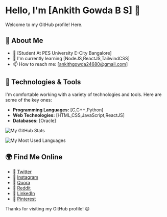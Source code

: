 
# Hello, I'm [Ankith Gowda B S] 👋

Welcome to my GitHub profile! Here.

## 🧐 About Me
- 💼 [Student At PES University E-City Bangalore]
- 🌱 I'm currently learning [NodeJS,ReactJS,TailwindCSS]
- 📫 How to reach me: [ankithgowda24680@gmail.com]

## 🔧 Technologies & Tools
I'm comfortable working with a variety of technologies and tools. Here are some of the key ones:
- **Programming Languages:** [C,C++,Python]
- **Web Technologies:** [HTML,CSS,JavaScript,ReactJS]
- **Databases:** [Oracle]

![My GitHub Stats](https://github-readme-stats.vercel.app/api?username=Prajwal246800&show_icons=true&theme=tokyonight&include_all_commits=true&count_private=true&hide=issues,prs)


![My Most Used Languages](https://github-readme-stats.vercel.app/api/top-langs/?username=Prajwal246800&layout=compact&theme=tokyonight)


## 🌍 Find Me Online
- 📢 [Twitter](https://twitter.com/prajwalbs24680)
- 📢 [Instagram](https://www.instagram.com/prajwal_246800/)
- 📢 [Quora](https://www.quora.com/profile/Ankith-Gowda-B-S?ch=10&oid=2427933564&share=0f1c9a23&srid=3CSZav&target_type=user)
- 📢 [Reddit](https://www.reddit.com/u/prajwal246800/s/nwUtXHs52Y)
- 📢 [LinkedIn](https://www.linkedin.com/in/prajwal-prajwal-877187285?utm_source=share&utm_campaign=share_via&utm_content=profile&utm_medium=android_app)
- 📢 [Pinterest](https://pin.it/64z5UXy)
 
Thanks for visiting my GitHub profile! 😊
